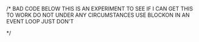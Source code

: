 /* 
BAD CODE BELOW
THIS IS AN EXPERIMENT TO SEE IF I CAN GET THIS TO WORK 
DO NOT UNDER ANY CIRCUMSTANCES USE BLOCKON IN AN EVENT LOOP
JUST DON'T

 */